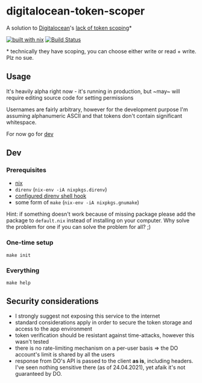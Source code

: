 # digitalocean-token-scoper
A solution to [Digitalocean](https://www.digitalocean.com/)'s [lack of token scoping](https://ideas.digitalocean.com/ideas/DO-I-966)*
<!--*-->
[![built with nix](https://builtwithnix.org/badge.svg)](https://builtwithnix.org)
[![Build Status](https://cloud.drone.io/api/badges/allgreed/digitalocean-token-scoper/status.svg)](https://cloud.drone.io/allgreed/digitalocean-token-scoper)

\* technically they have scoping, you can choose either write or read + write. Plz no sue.

## Usage
It's heavily alpha right now - it's running in production, but ~may~ will require editing source code for setting permissions

Usernames are fairly arbitrary, however for the development purpose I'm assuming alphanumeric ASCII and that tokens don't contain significant whitespace.

For now go for [dev](#dev)

## Dev

### Prerequisites
- [nix](https://nixos.org/nix/manual/#chap-installation)
- `direnv` (`nix-env -iA nixpkgs.direnv`)
- [configured direnv shell hook ](https://direnv.net/docs/hook.html)
- some form of `make` (`nix-env -iA nixpkgs.gnumake`)

Hint: if something doesn't work because of missing package please add the package to `default.nix` instead of installing on your computer. Why solve the problem for one if you can solve the problem for all? ;)

### One-time setup
```
make init
```

### Everything
```
make help
```

## Security considerations

- I strongly suggest not exposing this service to the internet
- standard considerations apply in order to secure the token storage and access to the app environment
- token verification should be resistant against time-attacks, however this wasn't tested
- there is no rate-limiting mechanism on a per-user basis => the DO account's limit is shared by all the users
- response from DO's API is passed to the client **as is**, including headers. I've seen nothing sensitive there (as of 24.04.2021), yet afaik it's not guaranteed by DO.
